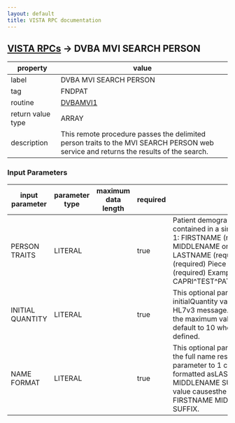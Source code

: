 ```yaml
---
layout: default
title: VISTA RPC documentation
---
```




## [VISTA RPCs](TableOfContent.md) &#8594; DVBA MVI SEARCH PERSON 

 property | value 
--- | --- 
 label | DVBA MVI SEARCH PERSON
 tag | FNDPAT
 routine | [DVBAMVI1](http://code.osehra.org/dox/Routine_DVBAMVI1_source.html)
 return value type | ARRAY
 description | This remote procedure passes the delimited person traits to the MVI SEARCH PERSON web service and returns the results of the search.

### Input Parameters

| input parameter | parameter type | maximum data length | required | description | 
| --- | --- | --- | --- | --- | 
| PERSON TRAITS | LITERAL |  | true | Patient demographics used for search contained in a single \^\-delimited string.   Piece 1: FIRSTNAME             (required)  Piece 2: MIDDLENAME or INITIAL (optional)  Piece 3: LASTNAME              (required)   Piece 4: SSN (9 digits)        (required)    Piece 5: BIRTHDATE (FM format) (required)   Example:  CAPRI^TEST^PATIENT^999999999^2540101 | 
| INITIAL QUANTITY | LITERAL |  | true | This optional parameter populates the initialQuantity value attribute inthe 1305 HL7v3 message. The minimum value is 1 and the maximum value is10.  The parameter will default to 10 when the parameter is not defined. | 
| NAME FORMAT | LITERAL |  | true | This optional parameter controls the format of the full name resultreturned. Setting the parameter to 1 causes the name to be formatted asLASTNAME,FIRSTNAME MIDDLENAME SUFFIX.  Any other value or no value causesthe name to be formatted as FIRSTNAME MIDDLENAME LASTNAME SUFFIX. | 